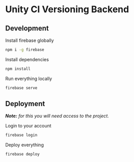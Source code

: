 # Unity CI Versioning Backend


## Development

Install firebase globally

```bash
npm i -g firebase
```

Install dependencies

```bash
npm install
```

Run everything locally

```bash
firebase serve
```

## Deployment

___Note:__ for this you will need access to the project._

Login to your account

```bash
firebase login
```

Deploy everything 

```bash
firebase deploy
```

